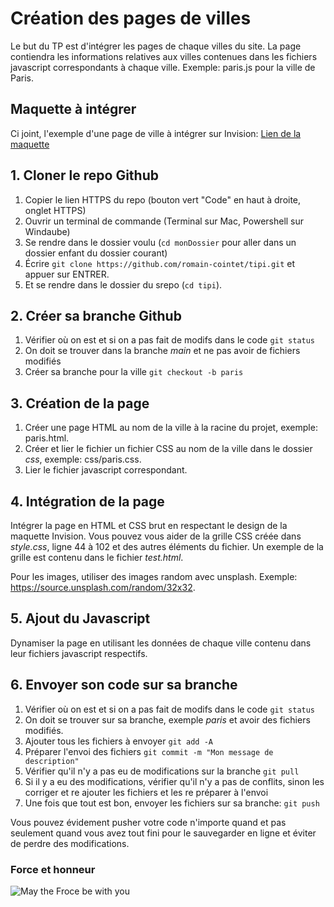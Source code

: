 # Création des pages de villes

Le but du TP est d'intégrer les pages de chaque villes du site.
La page contiendra les informations relatives aux villes contenues dans les fichiers javascript correspondants à chaque ville.
Exemple: paris.js pour la ville de Paris.

## Maquette à intégrer

Ci joint, l'exemple d'une page de ville à intégrer sur Invision:
[Lien de la maquette](https://invis.io/GNZVQWQY59T#/446681095_City)

## 1. Cloner le repo Github

1. Copier le lien HTTPS du repo (bouton vert "Code" en haut à droite, onglet HTTPS)
2. Ouvrir un terminal de commande (Terminal sur Mac, Powershell sur Windaube)
3. Se rendre dans le dossier voulu (`cd monDossier` pour aller dans un dossier enfant du dossier courant)
4. Écrire `git clone https://github.com/romain-cointet/tipi.git` et appuer sur ENTRER.
5. Et se rendre dans le dossier du srepo (`cd tipi`).

## 2. Créer sa branche Github

1. Vérifier où on est et si on a pas fait de modifs dans le code `git status`
2. On doit se trouver dans la branche _main_ et ne pas avoir de fichiers modifiés
3. Créer sa branche pour la ville `git checkout -b paris`

## 3. Création de la page

1. Créer une page HTML au nom de la ville à la racine du projet, exemple: paris.html.
2. Créer et lier le fichier un fichier CSS au nom de la ville dans le dossier _css_, exemple: css/paris.css.
3. Lier le fichier javascript correspondant.

## 4. Intégration de la page

Intégrer la page en HTML et CSS brut en respectant le design de la maquette Invision. Vous pouvez vous aider de la grille CSS créée dans _style.css_, ligne 44 à 102 et des autres éléments du fichier. Un exemple de la grille est contenu dans le fichier _test.html_.

Pour les images, utiliser des images random avec unsplash. Exemple: https://source.unsplash.com/random/32x32.

## 5. Ajout du Javascript

Dynamiser la page en utilisant les données de chaque ville contenu dans leur fichiers javascript respectifs.

## 6. Envoyer son code sur sa branche

1. Vérifier où on est et si on a pas fait de modifs dans le code `git status`
2. On doit se trouver sur sa branche, exemple _paris_ et avoir des fichiers modifiés.
3. Ajouter tous les fichiers à envoyer `git add -A`
4. Préparer l'envoi des fichiers `git commit -m "Mon message de description"`
5. Vérifier qu'il n'y a pas eu de modifications sur la branche `git pull`
6. Si il y a eu des modifications, vérifier qu'il n'y a pas de conflits, sinon les corriger et re ajouter les fichiers et les re préparer à l'envoi
7. Une fois que tout est bon, envoyer les fichiers sur sa branche: `git push`

Vous pouvez évidement pusher votre code n'importe quand et pas seulement quand vous avez tout fini pour le sauvegarder en ligne et éviter de perdre des modifications.

### Force et honneur

![May the Froce be with you](https://media4.giphy.com/media/zhPWlqR2CUQ6s/giphy.gif?cid=ecf05e477gvt6i9bf1wgkga3h94ehnkypp7f8h2a0fu0bfpe&rid=giphy.gif)
